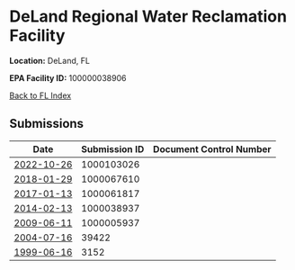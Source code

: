# DeLand Regional Water Reclamation Facility

**Location:** DeLand, FL

**EPA Facility ID:** 100000038906

[Back to FL Index](../../index.md)

## Submissions

| Date | Submission ID | Document Control Number |
|------|--------------|-------------------------|
| [2022-10-26](submissions/1000103026.md) | 1000103026 |  |
| [2018-01-29](submissions/1000067610.md) | 1000067610 |  |
| [2017-01-13](submissions/1000061817.md) | 1000061817 |  |
| [2014-02-13](submissions/1000038937.md) | 1000038937 |  |
| [2009-06-11](submissions/1000005937.md) | 1000005937 |  |
| [2004-07-16](submissions/39422.md) | 39422 |  |
| [1999-06-16](submissions/3152.md) | 3152 |  |

